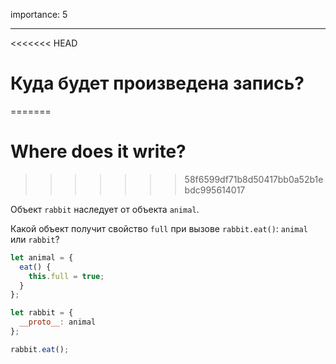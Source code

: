 importance: 5

---

<<<<<<< HEAD
# Куда будет произведена запись?
=======
# Where does it write?
>>>>>>> 58f6599df71b8d50417bb0a52b1ebdc995614017

Объект `rabbit` наследует от объекта `animal`.

Какой объект получит свойство `full` при вызове `rabbit.eat()`: `animal` или `rabbit`? 

```js
let animal = {
  eat() {
    this.full = true;
  }
};

let rabbit = {
  __proto__: animal
};

rabbit.eat();
```
